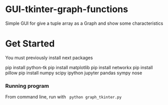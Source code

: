 # GUI-tkinter-graph-functions
Simple GUI for give a tuple array as a Graph and show some characteristics

<h1> Get Started </h1>

You must previously install next packages

pip install python-tk
pip install matplotlib
pip install networkx
pip install pillow
pip install numpy scipy ipython jupyter pandas sympy nose

<h3> Running program </h3>

From command line, run with <code> python graph_tkinter.py </code>
